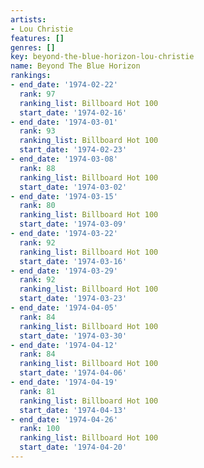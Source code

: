 ```yaml
---
artists:
- Lou Christie
features: []
genres: []
key: beyond-the-blue-horizon-lou-christie
name: Beyond The Blue Horizon
rankings:
- end_date: '1974-02-22'
  rank: 97
  ranking_list: Billboard Hot 100
  start_date: '1974-02-16'
- end_date: '1974-03-01'
  rank: 93
  ranking_list: Billboard Hot 100
  start_date: '1974-02-23'
- end_date: '1974-03-08'
  rank: 88
  ranking_list: Billboard Hot 100
  start_date: '1974-03-02'
- end_date: '1974-03-15'
  rank: 80
  ranking_list: Billboard Hot 100
  start_date: '1974-03-09'
- end_date: '1974-03-22'
  rank: 92
  ranking_list: Billboard Hot 100
  start_date: '1974-03-16'
- end_date: '1974-03-29'
  rank: 92
  ranking_list: Billboard Hot 100
  start_date: '1974-03-23'
- end_date: '1974-04-05'
  rank: 84
  ranking_list: Billboard Hot 100
  start_date: '1974-03-30'
- end_date: '1974-04-12'
  rank: 84
  ranking_list: Billboard Hot 100
  start_date: '1974-04-06'
- end_date: '1974-04-19'
  rank: 81
  ranking_list: Billboard Hot 100
  start_date: '1974-04-13'
- end_date: '1974-04-26'
  rank: 100
  ranking_list: Billboard Hot 100
  start_date: '1974-04-20'
---
```


